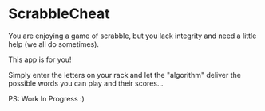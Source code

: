 # ScrabbleCheat
You are enjoying a game of scrabble, but you lack integrity and need a little help (we all do sometimes). 

This app is for you!

Simply enter the letters on your rack and let the "algorithm" deliver the possible words you can play and their scores...



PS: Work In Progress :)
